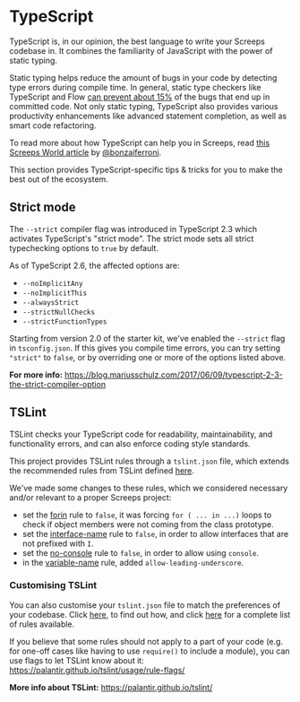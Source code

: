 # TypeScript

TypeScript is, in our opinion, the best language to write your Screeps codebase in. It combines the familiarity of JavaScript with the power of static typing.

Static typing helps reduce the amount of bugs in your code by detecting type errors during compile time. In general, static type checkers like TypeScript and Flow [can prevent about 15%](https://blog.acolyer.org/2017/09/19/to-type-or-not-to-type-quantifying-detectable-bugs-in-javascript/) of the bugs that end up in committed code. Not only static typing, TypeScript also provides various productivity enhancements like advanced statement completion, as well as smart code refactoring.

To read more about how TypeScript can help you in Screeps, read [this Screeps World article](https://screepsworld.com/2017/07/typescreeps-getting-started-with-ts-in-screeps/) by [@bonzaiferroni](https://github.com/bonzaiferroni).

This section provides TypeScript-specific tips &amp; tricks for you to make the best out of the ecosystem.

## Strict mode

The `--strict` compiler flag was introduced in TypeScript 2.3 which activates TypeScript's "strict mode". The strict mode sets all strict typechecking options to `true` by default.

As of TypeScript 2.6, the affected options are:

* `--noImplicitAny`
* `--noImplicitThis`
* `--alwaysStrict`
* `--strictNullChecks`
* `--strictFunctionTypes`

Starting from version 2.0 of the starter kit, we've enabled the `--strict` flag in `tsconfig.json`. If this gives you compile time errors, you can try setting `"strict"` to `false`, or by overriding one or more of the options listed above.

**For more info:** https://blog.mariusschulz.com/2017/06/09/typescript-2-3-the-strict-compiler-option

## TSLint

TSLint checks your TypeScript code for readability, maintainability, and functionality errors, and can also enforce coding style standards.

This project provides TSLint rules through a `tslint.json` file, which extends the recommended rules from TSLint defined [here](https://github.com/palantir/tslint/blob/next/src/configs/recommended.ts).

We've made some changes to these rules, which we considered necessary and/or relevant to a proper Screeps project:

 - set the [forin](http://palantir.github.io/tslint/rules/forin/) rule to `false`, it was forcing `for ( ... in ...)` loops to check if object members were not coming from the class prototype.
 - set the [interface-name](http://palantir.github.io/tslint/rules/interface-name/) rule to `false`, in order to allow interfaces that are not prefixed with `I`.
 - set the [no-console](http://palantir.github.io/tslint/rules/no-console/) rule to `false`, in order to allow using `console`.
 - in the [variable-name](http://palantir.github.io/tslint/rules/variable-name/) rule, added `allow-leading-underscore`.

### Customising TSLint

You can also customise your `tslint.json` file to match the preferences of your codebase. Click [here](https://palantir.github.io/tslint/usage/configuration/), to find out how, and click [here](https://palantir.github.io/tslint/rules/) for a complete list of rules available.

If you believe that some rules should not apply to a part of your code (e.g. for one-off cases like having to use `require()` to include a module), you can use flags to let TSLint know about it: https://palantir.github.io/tslint/usage/rule-flags/

**More info about TSLint:** https://palantir.github.io/tslint/
